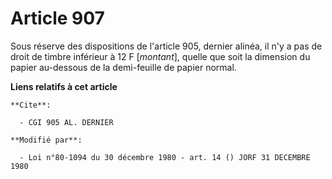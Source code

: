 # Article 907

Sous réserve des dispositions de l'article 905, dernier alinéa, il n'y a pas de droit de timbre inférieur à 12 F [*montant*],
quelle que soit la dimension du papier au-dessous de la demi-feuille de papier normal.

**Liens relatifs à cet article**

	**Cite**:

	  - CGI 905 AL. DERNIER

	**Modifié par**:

	  - Loi n°80-1094 du 30 décembre 1980 - art. 14 () JORF 31 DECEMBRE 1980
